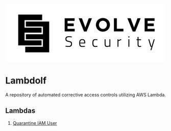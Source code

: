 ![alt text](evolve-logo.png "Evolve Security")

# Lambdolf
A repository of automated corrective access controls utilizing AWS Lambda.

## Lambdas
1. [Quarantine IAM User](quarantine-user/README.md)

